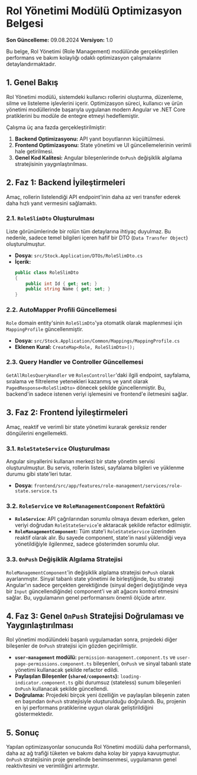 # Rol Yönetimi Modülü Optimizasyon Belgesi

**Son Güncelleme:** 09.08.2024
**Versiyon:** 1.0

Bu belge, Rol Yönetimi (Role Management) modülünde gerçekleştirilen performans ve bakım kolaylığı odaklı optimizasyon çalışmalarını detaylandırmaktadır.

## 1. Genel Bakış

Rol Yönetimi modülü, sistemdeki kullanıcı rollerini oluşturma, düzenleme, silme ve listeleme işlevlerini içerir. Optimizasyon süreci, kullanıcı ve ürün yönetimi modüllerinde başarıyla uygulanan modern Angular ve .NET Core pratiklerini bu modüle de entegre etmeyi hedeflemiştir.

Çalışma üç ana fazda gerçekleştirilmiştir:
1.  **Backend Optimizasyonu:** API yanıt boyutlarının küçültülmesi.
2.  **Frontend Optimizasyonu:** State yönetimi ve UI güncellemelerinin verimli hale getirilmesi.
3.  **Genel Kod Kalitesi:** Angular bileşenlerinde `OnPush` değişiklik algılama stratejisinin yaygınlaştırılması.

## 2. Faz 1: Backend İyileştirmeleri

Amaç, rollerin listelendiği API endpoint'inin daha az veri transfer ederek daha hızlı yanıt vermesini sağlamaktı.

### 2.1. `RoleSlimDto` Oluşturulması

Liste görünümlerinde bir rolün tüm detaylarına ihtiyaç duyulmaz. Bu nedenle, sadece temel bilgileri içeren hafif bir DTO (`Data Transfer Object`) oluşturulmuştur.

- **Dosya:** `src/Stock.Application/DTOs/RoleSlimDto.cs`
- **İçerik:**
  ```csharp
  public class RoleSlimDto
  {
      public int Id { get; set; }
      public string Name { get; set; }
  }
  ```

### 2.2. AutoMapper Profili Güncellemesi

`Role` domain entity'sinin `RoleSlimDto`'ya otomatik olarak maplenmesi için `MappingProfile` güncellenmiştir.

- **Dosya:** `src/Stock.Application/Common/Mappings/MappingProfile.cs`
- **Eklenen Kural:** `CreateMap<Role, RoleSlimDto>();`

### 2.3. Query Handler ve Controller Güncellemesi

`GetAllRolesQueryHandler` ve `RolesController`'daki ilgili endpoint, sayfalama, sıralama ve filtreleme yetenekleri kazanmış ve yanıt olarak `PagedResponse<RoleSlimDto>` dönecek şekilde güncellenmiştir. Bu, backend'in sadece istenen veriyi işlemesini ve frontend'e iletmesini sağlar.

## 3. Faz 2: Frontend İyileştirmeleri

Amaç, reaktif ve verimli bir state yönetimi kurarak gereksiz render döngülerini engellemekti.

### 3.1. `RoleStateService` Oluşturulması

Angular sinyallerini kullanan merkezi bir state yönetim servisi oluşturulmuştur. Bu servis, rollerin listesi, sayfalama bilgileri ve yüklenme durumu gibi state'leri tutar.

- **Dosya:** `frontend/src/app/features/role-management/services/role-state.service.ts`

### 3.2. `RoleService` ve `RoleManagementComponent` Refaktörü

- **`RoleService`:** API çağrılarından sorumlu olmaya devam ederken, gelen veriyi doğrudan `RoleStateService`'e aktaracak şekilde refactor edilmiştir.
- **`RoleManagementComponent`:** Tüm state'i `RoleStateService` üzerinden reaktif olarak alır. Bu sayede component, state'in nasıl yüklendiği veya yönetildiğiyle ilgilenmez, sadece gösterimden sorumlu olur.

### 3.3. `OnPush` Değişiklik Algılama Stratejisi

`RoleManagementComponent`'in değişiklik algılama stratejisi `OnPush` olarak ayarlanmıştır. Sinyal tabanlı state yönetimi ile birleştiğinde, bu strateji Angular'ın sadece gerçekten gerektiğinde (sinyal değeri değiştiğinde veya bir `Input` güncellendiğinde) component'i ve alt ağacını kontrol etmesini sağlar. Bu, uygulamanın genel performansını önemli ölçüde artırır.

## 4. Faz 3: Genel `OnPush` Stratejisi Doğrulaması ve Yaygınlaştırılması

Rol yönetimi modülündeki başarılı uygulamadan sonra, projedeki diğer bileşenler de `OnPush` stratejisi için gözden geçirilmiştir.

- **`user-management` modülü:** `permission-management.component.ts` ve `user-page-permissions.component.ts` bileşenleri, `OnPush` ve sinyal tabanlı state yönetimi kullanacak şekilde refactor edildi.
- **Paylaşılan Bileşenler (`shared/components`):** `loading-indicator.component.ts` gibi durumsuz (stateless) sunum bileşenleri `OnPush` kullanacak şekilde güncellendi.
- **Doğrulama:** Projedeki birçok yeni özelliğin ve paylaşılan bileşenin zaten en başından `OnPush` stratejisiyle oluşturulduğu doğrulandı. Bu, projenin en iyi performans pratiklerine uygun olarak geliştirildiğini göstermektedir.

## 5. Sonuç

Yapılan optimizasyonlar sonucunda Rol Yönetimi modülü daha performanslı, daha az ağ trafiği tüketen ve bakımı daha kolay bir yapıya kavuşmuştur. `OnPush` stratejisinin proje genelinde benimsenmesi, uygulamanın genel reaktivitesini ve verimliliğini artırmıştır. 
